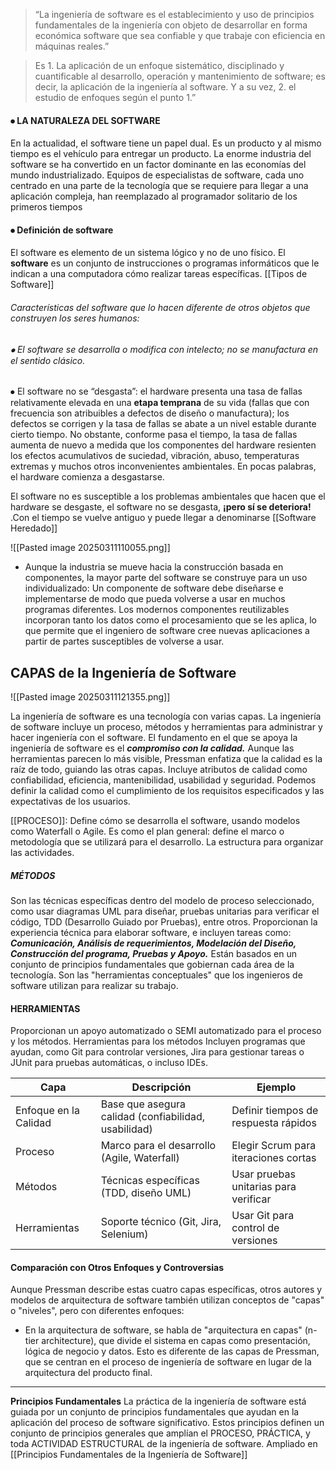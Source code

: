 > “La ingeniería de software es el establecimiento y uso de principios fundamentales de la ingeniería con objeto de desarrollar en forma económica software que sea confiable y que trabaje con eficiencia en máquinas reales.”

> Es 1. La aplicación de un enfoque sistemático, disciplinado y cuantificable al desarrollo, operación y mantenimiento de software; es decir, la aplicación de la ingeniería al software. Y a su vez, 2. el estudio de enfoques según el punto 1.”
#### ⦁	LA NATURALEZA DEL SOFTWARE
En la actualidad, el software tiene un papel dual. Es un producto y al mismo tiempo es el vehículo para entregar un producto.
La enorme industria del software se ha convertido en un factor dominante en las economías del mundo industrializado. Equipos de especialistas de software, cada uno centrado en una parte de la tecnología que se requiere para llegar a una aplicación compleja, han reemplazado al programador solitario de los primeros tiempos
#### ⦁	Definición de software
El software es elemento de un sistema lógico y no de uno físico. El **software** es un conjunto de instrucciones o programas informáticos que le indican a una computadora cómo realizar tareas específicas.
[[Tipos de Software]]
###### Características del software que lo hacen diferente de otros objetos que construyen los seres humanos:

###### ⦁	El software se desarrolla o modifica con intelecto;  no se manufactura en el sentido clásico.
⦁	El software no se “desgasta”:
	el hardware presenta una tasa de fallas relativamente elevada en una **etapa temprana** de su vida (fallas que con frecuencia son atribuibles a defectos de diseño o manufactura); los defectos se corrigen y la tasa de fallas se abate a un nivel estable durante cierto tiempo. No obstante, conforme pasa el tiempo, la tasa de fallas aumenta de nuevo a medida que los componentes del hardware resienten los efectos acumulativos de suciedad, vibración, abuso, temperaturas extremas y muchos otros inconvenientes ambientales. En pocas palabras, el hardware comienza a desgastarse. 

El software no es susceptible a los problemas ambientales que hacen que el hardware se desgaste, el software no se desgasta, **¡pero sí se deteriora!** .Con el tiempo se vuelve antiguo y puede llegar a denominarse [[Software Heredado]]

![[Pasted image 20250311110055.png]]
- Aunque la industria se mueve hacia la construcción basada en componentes, la mayor parte del software se construye para un uso individualizado: Un componente de software debe diseñarse e implementarse de modo que pueda volverse a usar en muchos programas diferentes. Los modernos componentes reutilizables incorporan tanto los datos como el procesamiento que se les aplica, lo que permite que el ingeniero de software cree nuevas aplicaciones a partir de partes susceptibles de volverse a usar.


## CAPAS de la Ingeniería de Software

![[Pasted image 20250311121355.png]]

La ingeniería de software es una tecnología con varias capas. La ingeniería de software incluye un proceso, métodos y herramientas para administrar y hacer ingeniería con el software.
El fundamento en el que se apoya la ingeniería de software es el ***compromiso con la calidad.*** Aunque las herramientas parecen lo más visible, Pressman enfatiza que la calidad es la raíz de todo, guiando las otras capas.
Incluye atributos de calidad como confiabilidad, eficiencia, mantenibilidad, usabilidad y seguridad. Podemos definir la calidad como el cumplimiento de los requisitos especificados y las expectativas de los usuarios.

[[PROCESO]]: Define cómo se desarrolla el software, usando modelos como Waterfall o Agile. Es como el plan general: define el marco o metodología que se utilizará para el desarrollo. La estructura para organizar las actividades.

##### **MÉTODOS**
Son las técnicas específicas dentro del modelo de proceso seleccionado, como usar diagramas UML para diseñar, pruebas unitarias para verificar el código, TDD (Desarrollo Guiado por Pruebas), entre otros. 
Proporcionan la experiencia técnica para elaborar software, e incluyen tareas como:
	***Comunicación, Análisis de requerimientos, Modelación del Diseño, Construcción del programa, Pruebas y Apoyo.***
Están basados en un conjunto de principios fundamentales que gobiernan cada área de la tecnología. Son las "herramientas conceptuales" que los ingenieros de software utilizan para realizar su trabajo.

#### **HERRAMIENTAS**
Proporcionan un apoyo automatizado o SEMI automatizado para el proceso y los métodos. Herramientas para los métodos
Incluyen programas que ayudan, como Git para controlar versiones, Jira para gestionar tareas o JUnit para pruebas automáticas, o incluso IDEs.

|**Capa**|**Descripción**|**Ejemplo**|
|---|---|---|
|Enfoque en la Calidad|Base que asegura calidad (confiabilidad, usabilidad)|Definir tiempos de respuesta rápidos|
|Proceso|Marco para el desarrollo (Agile, Waterfall)|Elegir Scrum para iteraciones cortas|
|Métodos|Técnicas específicas (TDD, diseño UML)|Usar pruebas unitarias para verificar|
|Herramientas|Soporte técnico (Git, Jira, Selenium)|Usar Git para control de versiones|
#### Comparación con Otros Enfoques y Controversias
Aunque Pressman describe estas cuatro capas específicas, otros autores y modelos de arquitectura de software también utilizan conceptos de "capas" o "niveles", pero con diferentes enfoques:
- En la arquitectura de software, se habla de "arquitectura en capas" (n-tier architecture), que divide el sistema en capas como presentación, lógica de negocio y datos. Esto es diferente de las capas de Pressman, que se centran en el proceso de ingeniería de software en lugar de la arquitectura del producto final.
*****
**Principios Fundamentales**
La práctica de la ingeniería de software está guiada por un conjunto de principios fundamentales que ayudan en la aplicación del proceso de software significativo. Estos principios definen un conjunto de principios generales que amplían el PROCESO, PRÁCTICA, y toda ACTIVIDAD ESTRUCTURAL de la ingeniería de software. Ampliado en [[Principios Fundamentales de la Ingeniería de Software]]